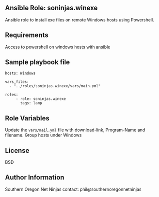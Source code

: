 Ansible Role: soninjas.winexe
--------------

Ansible role to install exe files on remote Windows hosts using Powershell.

Requirements
--------------

Access to powershell on windows hosts with ansible

Sample playbook file
--------------

    hosts: Windows

    vars_files:
      - "../roles/soninjas.winexe/vars/main.yml"

    roles:
         - role: soninjas.winexe
           tags: lamp



Role Variables
--------------

Update the `vars/mail.yml` file with download-link, Program-Name and filename. Group hosts under Windows 



License
-------

BSD

Author Information
------------------

Southern Oregon Net Ninjas contact: phil@southernoregonnetninjas
